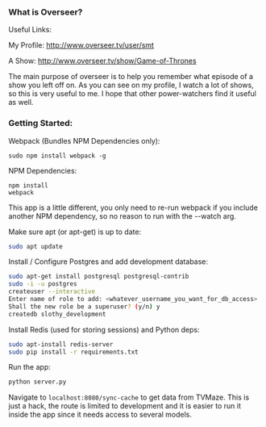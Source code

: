 ### What is Overseer?
Useful Links:

My Profile: http://www.overseer.tv/user/smt

A Show: http://www.overseer.tv/show/Game-of-Thrones

The main purpose of overseer is to help you remember what episode of a show you left off on. As you can see on my profile, I watch a lot of shows, so this is very useful to me. I hope that other power-watchers find it useful as well.


### Getting Started:

Webpack (Bundles NPM Dependencies only):
```
sudo npm install webpack -g
```

NPM Dependencies:
```
npm install
webpack
```

This app is a little different, you only need to re-run webpack if you include another NPM dependency, so no reason to run with the --watch arg.

Make sure apt (or apt-get) is up to date:
```bash
sudo apt update
```

Install / Configure Postgres and add development database:
```bash
sudo apt-get install postgresql postgresql-contrib
sudo -i -u postgres
createuser --interactive 
Enter name of role to add: <whatever_username_you_want_for_db_access>
Shall the new role be a superuser? (y/n) y
createdb slothy_development
```

Install Redis (used for storing sessions) and Python deps:
```bash
sudo apt-install redis-server
sudo pip install -r requirements.txt
```
Run the app:
```bash
python server.py
```
Navigate to `localhost:8080/sync-cache` to get data from TVMaze. This is just a hack, the route is limited to development and it is easier to run it inside the app since it needs access to several models.
